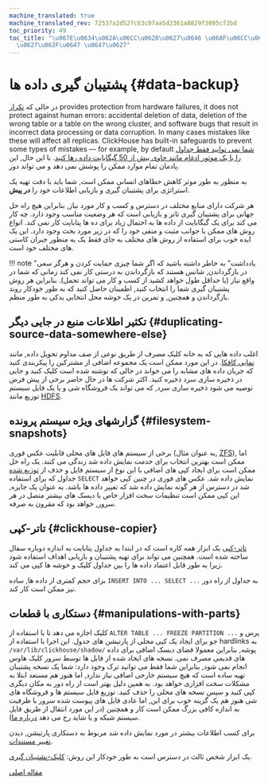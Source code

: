 ```yaml
---
machine_translated: true
machine_translated_rev: 72537a2d527c63c07aa5d2361a8829f3895cf2bd
toc_priority: 49
toc_title: "\u067E\u0634\u062A\u06CC\u0628\u0627\u0646 \u06AF\u06CC\u0631\u06CC \u062F\
  \u0627\u062F\u0647 \u0647\u0627"
---
```


# پشتیبان گیری داده ها {#data-backup}

در حالی که [تکرار](../engines/table-engines/mergetree-family/replication.md) provides protection from hardware failures, it does not protect against human errors: accidental deletion of data, deletion of the wrong table or a table on the wrong cluster, and software bugs that result in incorrect data processing or data corruption. In many cases mistakes like these will affect all replicas. ClickHouse has built-in safeguards to prevent some types of mistakes — for example, by default [شما نمی توانید فقط جداول را با یک موتور ادغام مانند حاوی بیش از 50 گیگابایت داده رها کنید](https://github.com/ClickHouse/ClickHouse/blob/v18.14.18-stable/programs/server/config.xml#L322-L330). با این حال, این پادمان تمام موارد ممکن را پوشش نمی دهد و می تواند دور.

به منظور به طور موثر کاهش خطاهای انسانی ممکن است, شما باید با دقت تهیه یک استراتژی برای پشتیبان گیری و بازیابی اطلاعات خود را **در پیش**.

هر شرکت دارای منابع مختلف در دسترس و کسب و کار مورد نیاز, بنابراین هیچ راه حل جهانی برای پشتیبان گیری تاتر و بازیابی است که هر وضعیت مناسب وجود دارد. چه کار می کند برای یک گیگابایت از داده ها به احتمال زیاد برای ده ها پتابایت کار نمی کند. انواع روش های ممکن با جوانب مثبت و منفی خود را که در زیر مورد بحث وجود دارد. این یک ایده خوب برای استفاده از روش های مختلف به جای فقط یک به منظور جبران کاستی های مختلف خود است.

!!! note "یادداشت"
    به خاطر داشته باشید که اگر شما چیزی حمایت کردن و هرگز سعی در بازگرداندن, شانس هستند که بازگرداندن به درستی کار نمی کند زمانی که شما در واقع نیاز (یا حداقل طول خواهد کشید از کسب و کار می تواند تحمل). بنابراین هر روش پشتیبان گیری شما را انتخاب کنید, اطمینان حاصل کنید که به طور خودکار روند بازگرداندن و همچنین, و تمرین در یک خوشه محل انتخابی یدکی به طور منظم.

## تکثیر اطلاعات منبع در جایی دیگر {#duplicating-source-data-somewhere-else}

اغلب داده هایی که به خانه کلیک مصرف از طریق نوعی از صف مداوم تحویل داده, مانند [نمایی کافکا](https://kafka.apache.org). در این مورد ممکن است یک مجموعه اضافی از مشترکین را پیکربندی کنید که جریان داده های مشابه را می خواند در حالی که نوشته شده است کلیک کنید و جایی در ذخیره سازی سرد ذخیره کنید. اکثر شرکت ها در حال حاضر برخی از پیش فرض توصیه می شود ذخیره سازی سرد, که می تواند یک فروشگاه شی و یا یک فایل سیستم توزیع مانند [HDFS](https://hadoop.apache.org/docs/stable/hadoop-project-dist/hadoop-hdfs/HdfsDesign.html).

## گزارشهای ویژه سیستم پرونده {#filesystem-snapshots}

برخی از سیستم های فایل های محلی قابلیت عکس فوری (به عنوان مثال, [ZFS](https://en.wikipedia.org/wiki/ZFS)), اما ممکن است بهترین انتخاب برای خدمت نمایش داده شد زندگی می کنند. یک راه حل ممکن است برای ایجاد کپی های اضافی با این نوع از سیستم فایل و حذف از [توزیع شده](../engines/table-engines/special/distributed.md) جداول که برای استفاده `SELECT` نمایش داده شد. عکس های فوری در چنین کپی خواهد شد در دسترس از هر گونه نمایش داده شد که تغییر داده ها باشد. به عنوان یک جایزه, این کپی ممکن است تنظیمات سخت افزار خاص با دیسک های بیشتر متصل در هر سرور, خواهد بود که مقرون به صرفه.

## تاتر-کپی {#clickhouse-copier}

[تاتر-کپی](utilities/clickhouse-copier.md) یک ابزار همه کاره است که در ابتدا به جداول پتابایت به اندازه دوباره سفال ساخته شده است. همچنین می تواند برای تهیه پشتیبان و بازیابی اهداف استفاده شود زیرا به طور قابل اعتماد داده ها را بین جداول کلیک و خوشه ها کپی می کند.

برای حجم کمتری از داده ها, ساده `INSERT INTO ... SELECT ...` به جداول از راه دور نیز ممکن است کار کند.

## دستکاری با قطعات {#manipulations-with-parts}

کلیک اجازه می دهد تا با استفاده از `ALTER TABLE ... FREEZE PARTITION ...` پرس و جو برای ایجاد یک کپی محلی از پارتیشن های جدول. این اجرا با استفاده از hardlinks به `/var/lib/clickhouse/shadow/` پوشه, بنابراین معمولا فضای دیسک اضافی برای داده های قدیمی مصرف نمی. نسخه های ایجاد شده از فایل ها توسط سرور کلیک هاوس انجام نمی شود, بنابراین شما فقط می توانید ترک وجود دارد: شما یک نسخه پشتیبان تهیه ساده است که هیچ سیستم خارجی اضافی نیاز ندارد, اما هنوز هم مستعد ابتلا به مشکلات سخت افزاری خواهد بود. به همین دلیل بهتر است از راه دور به مکان دیگری کپی کنید و سپس نسخه های محلی را حذف کنید. توزیع فایل سیستم ها و فروشگاه های شی هنوز هم یک گزینه خوب برای این, اما عادی فایل های پیوست شده سرور با ظرفیت به اندازه کافی بزرگ ممکن است کار و همچنین (در این مورد انتقال از طریق فایل سیستم شبکه و یا شاید رخ می دهد [درباره ما](https://en.wikipedia.org/wiki/Rsync)).

برای کسب اطلاعات بیشتر در مورد نمایش داده شد مربوط به دستکاری پارتیشن, دیدن [تغییر مستندات](../sql-reference/statements/alter.md#alter_manipulations-with-partitions).

یک ابزار شخص ثالث در دسترس است به طور خودکار این روش: [کلیک-پشتیبان گیری](https://github.com/AlexAkulov/clickhouse-backup).

[مقاله اصلی](https://clickhouse.tech/docs/en/operations/backup/) <!--hide-->
